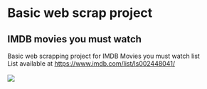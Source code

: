 # Basic web scrap project
## IMDB movies you must watch
Basic web scrapping project for IMDB Movies you must watch list
<br>
List available at https://www.imdb.com/list/ls002448041/
<br>
<br>
<img src = "https://jeremymattheiss.files.wordpress.com/2017/07/jaws-logo.png?w=640">
<br>
